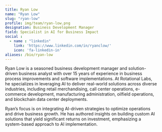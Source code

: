 ```yaml
---
title: Ryan Low
name: "Ryan Low"
slug: "ryan-low"
profile: img/team/ryan-low.png
designation: Business Development Manager
field: Specialist in AI for Business Impact
social :
  - name : "linkedin"
    link: 'https://www.linkedin.com/in/ryanclow/'
    icon: 'fa-linkedin-in'
aliases: /bio/ryan-low
---
```

Ryan Low is a seasoned business development manager and solution-driven business analyst with over 15 years of experience in business process improvements and software implementations. At Rotational Labs, he specializes in leveraging AI to deliver real-world solutions across diverse industries, including retail merchandising, call center operations, e-commerce development, manufacturing administration, oilfield operations, and blockchain data center deployments. 

Ryan’s focus is on integrating AI-driven strategies to optimize operations and drive business growth. He has authored insights on building custom AI solutions that yield significant returns on investment, emphasizing a system-based approach to AI implementation.  
